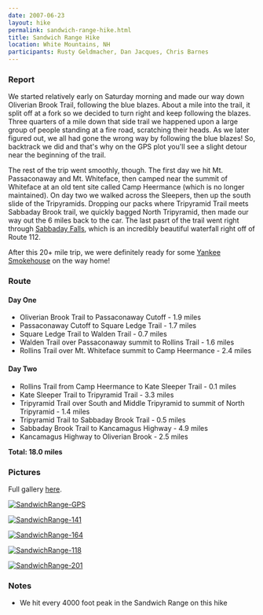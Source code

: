 ```yaml
---
date: 2007-06-23
layout: hike
permalink: sandwich-range-hike.html
title: Sandwich Range Hike
location: White Mountains, NH
participants: Rusty Geldmacher, Dan Jacques, Chris Barnes
---
```


### Report

We started relatively early on Saturday morning and made our way down Oliverian Brook Trail, following the blue blazes. About a mile into the trail, it split off at a fork so we decided to turn right and keep following the blazes. Three quarters of a mile down that side trail we happened upon a large group of people standing at a fire road, scratching their heads. As we later figured out, we all had gone the wrong way by following the blue blazes! So, backtrack we did and that's why on the GPS plot you'll see a slight detour near the beginning of the trail.

The rest of the trip went smoothly, though. The first day we hit Mt. Passaconaway and Mt. Whiteface, then camped near the summit of Whiteface at an old tent site called Camp Heermance (which is no longer maintained). On day two we walked across the Sleepers, then up the south slide of the Tripyramids. Dropping our packs where Tripyramid Trail meets Sabbaday Brook trail, we quickly bagged North Tripyramid, then made our way out the 6 miles back to the car. The last pasrt of the trail went right through [Sabbaday Falls](http://www.northeastwaterfalls.com/waterfall.php?num=418&p=0), which is an incredibly beautiful waterfall right off of Route 112.

After this 20+ mile trip, we were definitely ready for some [Yankee Smokehouse](http://www.yankeesmokehouse.com/) on the way home!

### Route

#### Day One

  * Oliverian Brook Trail to Passaconaway Cutoff - 1.9 miles
  * Passaconaway Cutoff to Square Ledge Trail - 1.7 miles
  * Square Ledge Trail to Walden Trail - 0.7 miles
  * Walden Trail over Passaconaway summit to Rollins Trail - 1.6 miles
  * Rollins Trail over Mt. Whiteface summit to Camp Heermance - 2.4 miles

#### Day Two

  * Rollins Trail from Camp Heermance to Kate Sleeper Trail - 0.1 miles
  * Kate Sleeper Trail to Tripyramid Trail - 3.3 miles
  * Tripyramid Trail over South and Middle Tripyramid to summit of North Tripyramid - 1.4 miles
  * Tripyramid Trail to Sabbaday Brook Trail - 0.5 miles
  * Sabbaday Brook Trail to Kancamagus Highway - 4.9 miles
  * Kancamagus Highway to Oliverian Brook - 2.5 miles

**Total: 18.0 miles**

### Pictures

Full gallery [here](http://www.flickr.com/photos/geldmacher/sets/72157600595102879/).

[![SandwichRange-GPS](http://farm2.static.flickr.com/1178/690251864_770809561a.jpg)](http://www.flickr.com/photos/geldmacher/690251864/)

[![SandwichRange-141](http://farm2.static.flickr.com/1268/688958771_2f8fa30031.jpg)](http://www.flickr.com/photos/geldmacher/688958771/)

[![SandwichRange-164](http://farm2.static.flickr.com/1272/688998849_ea29385e7e.jpg)](http://www.flickr.com/photos/geldmacher/688998849/)

[![SandwichRange-118](http://farm2.static.flickr.com/1418/689799660_b1c67dbf57.jpg)](http://www.flickr.com/photos/geldmacher/689799660/)

[![SandwichRange-201](http://farm2.static.flickr.com/1230/689385115_ac74072aeb.jpg)](http://www.flickr.com/photos/geldmacher/689385115/)

### Notes

  * We hit every 4000 foot peak in the Sandwich Range on this hike


